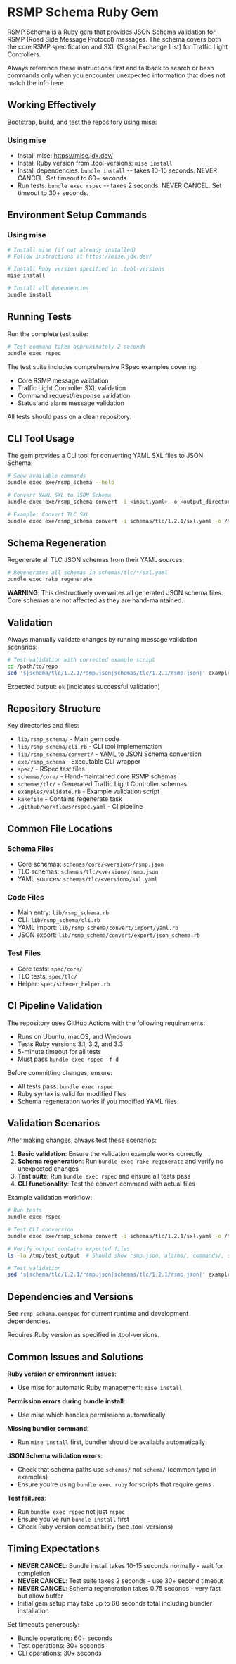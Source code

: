 # RSMP Schema Ruby Gem

RSMP Schema is a Ruby gem that provides JSON Schema validation for RSMP (Road Side Message Protocol) messages. The schema covers both the core RSMP specification and SXL (Signal Exchange List) for Traffic Light Controllers.

Always reference these instructions first and fallback to search or bash commands only when you encounter unexpected information that does not match the info here.

## Working Effectively

Bootstrap, build, and test the repository using mise:

### Using mise
- Install mise: https://mise.jdx.dev/
- Install Ruby version from .tool-versions: `mise install`
- Install dependencies: `bundle install` -- takes 10-15 seconds. NEVER CANCEL. Set timeout to 60+ seconds.
- Run tests: `bundle exec rspec` -- takes 2 seconds. NEVER CANCEL. Set timeout to 30+ seconds.

## Environment Setup Commands

### Using mise

```bash
# Install mise (if not already installed)
# Follow instructions at https://mise.jdx.dev/

# Install Ruby version specified in .tool-versions
mise install

# Install all dependencies
bundle install
```

## Running Tests

Run the complete test suite:
```bash
# Test command takes approximately 2 seconds
bundle exec rspec
```

The test suite includes comprehensive RSpec examples covering:
- Core RSMP message validation
- Traffic Light Controller SXL validation  
- Command request/response validation
- Status and alarm message validation

All tests should pass on a clean repository.

## CLI Tool Usage

The gem provides a CLI tool for converting YAML SXL files to JSON Schema:

```bash
# Show available commands
bundle exec exe/rsmp_schema --help

# Convert YAML SXL to JSON Schema
bundle exec exe/rsmp_schema convert -i <input.yaml> -o <output_directory>

# Example: Convert TLC SXL
bundle exec exe/rsmp_schema convert -i schemas/tlc/1.2.1/sxl.yaml -o /tmp/output
```

## Schema Regeneration

Regenerate all TLC JSON schemas from their YAML sources:

```bash
# Regenerates all schemas in schemas/tlc/*/sxl.yaml
bundle exec rake regenerate
```

**WARNING**: This destructively overwrites all generated JSON schema files. Core schemas are not affected as they are hand-maintained.

## Validation

Always manually validate changes by running message validation scenarios:

```bash
# Test validation with corrected example script
cd /path/to/repo
sed 's|schema/tlc/1.2.1/rsmp.json|schemas/tlc/1.2.1/rsmp.json|' examples/validate.rb | bundle exec ruby
```

Expected output: `ok` (indicates successful validation)

## Repository Structure

Key directories and files:
- `lib/rsmp_schema/` - Main gem code
- `lib/rsmp_schema/cli.rb` - CLI tool implementation  
- `lib/rsmp_schema/convert/` - YAML to JSON Schema conversion
- `exe/rsmp_schema` - Executable CLI wrapper
- `spec/` - RSpec test files
- `schemas/core/` - Hand-maintained core RSMP schemas
- `schemas/tlc/` - Generated Traffic Light Controller schemas
- `examples/validate.rb` - Example validation script
- `Rakefile` - Contains regenerate task
- `.github/workflows/rspec.yaml` - CI pipeline

## Common File Locations

### Schema Files
- Core schemas: `schemas/core/<version>/rsmp.json`
- TLC schemas: `schemas/tlc/<version>/rsmp.json`
- YAML sources: `schemas/tlc/<version>/sxl.yaml`

### Code Files
- Main entry: `lib/rsmp_schema.rb`
- CLI: `lib/rsmp_schema/cli.rb`
- YAML import: `lib/rsmp_schema/convert/import/yaml.rb`
- JSON export: `lib/rsmp_schema/convert/export/json_schema.rb`

### Test Files
- Core tests: `spec/core/`
- TLC tests: `spec/tlc/`
- Helper: `spec/schemer_helper.rb`

## CI Pipeline Validation

The repository uses GitHub Actions with the following requirements:
- Runs on Ubuntu, macOS, and Windows
- Tests Ruby versions 3.1, 3.2, and 3.3
- 5-minute timeout for all tests
- Must pass `bundle exec rspec -f d`

Before committing changes, ensure:
- All tests pass: `bundle exec rspec`
- Ruby syntax is valid for modified files
- Schema regeneration works if you modified YAML files

## Validation Scenarios

After making changes, always test these scenarios:

1. **Basic validation**: Ensure the validation example works correctly
2. **Schema regeneration**: Run `bundle exec rake regenerate` and verify no unexpected changes
3. **Test suite**: Run `bundle exec rspec` and ensure all tests pass
4. **CLI functionality**: Test the convert command with actual files

Example validation workflow:
```bash
# Run tests
bundle exec rspec

# Test CLI conversion  
bundle exec exe/rsmp_schema convert -i schemas/tlc/1.2.1/sxl.yaml -o /tmp/test_output

# Verify output contains expected files
ls -la /tmp/test_output  # Should show rsmp.json, alarms/, commands/, statuses/

# Test validation
sed 's|schema/tlc/1.2.1/rsmp.json|schemas/tlc/1.2.1/rsmp.json|' examples/validate.rb | bundle exec ruby
```

## Dependencies and Versions

See `rsmp_schema.gemspec` for current runtime and development dependencies.

Requires Ruby version as specified in .tool-versions.

## Common Issues and Solutions

**Ruby version or environment issues**:
- Use mise for automatic Ruby management: `mise install`

**Permission errors during bundle install**:
- Use mise which handles permissions automatically

**Missing bundler command**:
- Run `mise install` first, bundler should be available automatically

**JSON Schema validation errors**:
- Check that schema paths use `schemas/` not `schema/` (common typo in examples)
- Ensure you're using `bundle exec ruby` for scripts that require gems

**Test failures**:
- Run `bundle exec rspec` not just `rspec`
- Ensure you've run `bundle install` first
- Check Ruby version compatibility (see .tool-versions)

## Timing Expectations

- **NEVER CANCEL**: Bundle install takes 10-15 seconds normally - wait for completion
- **NEVER CANCEL**: Test suite takes 2 seconds - use 30+ second timeout  
- **NEVER CANCEL**: Schema regeneration takes 0.75 seconds - very fast but allow buffer
- Initial gem setup may take up to 60 seconds total including bundler installation

Set timeouts generously:
- Bundle operations: 60+ seconds
- Test operations: 30+ seconds  
- CLI operations: 30+ seconds